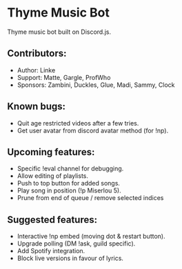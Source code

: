 # Thyme Music Bot
Thyme music bot built on Discord.js.

## Contributors:
* Author:   Linke
* Support:  Matte, Gargle, ProfWho
* Sponsors: Zambini, Duckles, Glue, Madi, Sammy, Clock

## Known bugs:
* Quit age restricted videos after a few tries.
* Get user avatar from discord avatar method (for !np).

## Upcoming features:
* Specific !eval channel for debugging.
* Allow editing of playlists.
* Push to top button for added songs.
* Play song in position (!p Miserlou 5).
* Prune from end of queue / remove selected indices

## Suggested features:
* Interactive !np embed (moving dot & restart button).
* Upgrade polling (DM !ask, guild specific).
* Add Spotify integration.
* Block live versions in favour of lyrics.